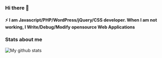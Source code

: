### Hi there 👋

#### ⚡ I am Javascript/PHP/WordPress/jQuery/CSS developer. When I am not working, I Write/Debug/Modify opensource Web Applications


### Stats about me

![My github stats](https://github-readme-stats.vercel.app/api?username=ujw0l&count_private=true&show_icons=true&layout=default)

<!--
**ujw0l/ujw0l** is a ✨ _special_ ✨ repository because its `README.md` (this file) appears on your GitHub profile.

Here are some ideas to get you started:

- ç I’m currently working on ...
- 🌱 I’m currently learning ...
- 👯 I’m looking to collaborate on ...
- 🤔 I’m looking for help with ...
- 💬 Ask me about ...
- 📫 How to reach me: ...
- 😄 Pronouns: ...
- ⚡ Fun fact: ...
-->
